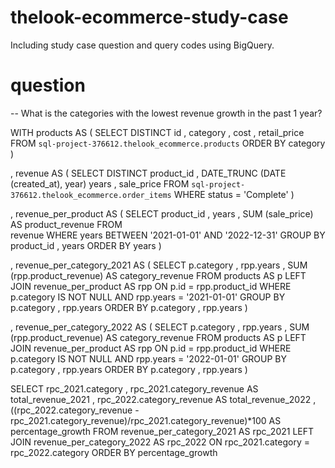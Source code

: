 # thelook-ecommerce-study-case
Including study case question and query codes using BigQuery. 

# question
-- What is the categories with the lowest revenue growth in the past 1 year?

WITH 
  products AS
(
  SELECT
  DISTINCT id
  , category
  , cost
  , retail_price
FROM `sql-project-376612.thelook_ecommerce.products`
ORDER BY 
  category
)

, revenue AS
(
  SELECT 
    DISTINCT product_id
    , DATE_TRUNC (DATE (created_at), year) years 
    , sale_price
  FROM `sql-project-376612.thelook_ecommerce.order_items`
  WHERE
    status = 'Complete'
)

, revenue_per_product AS 
(
  SELECT
    product_id
    , years
    , SUM (sale_price) AS product_revenue 
  FROM  
    revenue
  WHERE years BETWEEN '2021-01-01' AND '2022-12-31'
  GROUP BY
    product_id
    , years
  ORDER BY years
)

, revenue_per_category_2021 AS
( 
  SELECT
    p.category
    , rpp.years
    , SUM (rpp.product_revenue) AS category_revenue
  FROM products AS p
  LEFT JOIN
    revenue_per_product AS rpp
    ON p.id = rpp.product_id
  WHERE 
    p.category IS NOT NULL
    AND rpp.years = '2021-01-01'
  GROUP BY
    p.category
    , rpp.years
  ORDER BY
    p.category
    , rpp.years
)

, revenue_per_category_2022 AS
( 
  SELECT
    p.category
    , rpp.years
    , SUM (rpp.product_revenue) AS category_revenue
  FROM products AS p
  LEFT JOIN
    revenue_per_product AS rpp
    ON p.id = rpp.product_id
  WHERE 
    p.category IS NOT NULL
    AND rpp.years = '2022-01-01'
  GROUP BY
    p.category
    , rpp.years
  ORDER BY
    p.category
    , rpp.years
)

SELECT
  rpc_2021.category
  , rpc_2021.category_revenue AS total_revenue_2021
  , rpc_2022.category_revenue AS total_revenue_2022
  , ((rpc_2022.category_revenue - rpc_2021.category_revenue)/rpc_2021.category_revenue)*100 AS percentage_growth
FROM
  revenue_per_category_2021 AS rpc_2021
LEFT JOIN
  revenue_per_category_2022 AS rpc_2022
  ON rpc_2021.category = rpc_2022.category
ORDER BY percentage_growth
